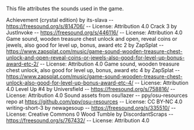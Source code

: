 This file attributes the sounds used in the game.

Achievement (crystal edition) by its-slava -- https://freesound.org/s/814706/ -- License: Attribution 4.0
Crack 3 by JustInvoke -- https://freesound.org/s/446116/ -- License: Attribution 4.0
Game sound, wooden treasure chest unlock and open, reveal coins or jewels, also good for level up, bonus, award etc 2 by ZapSplat -- https://www.zapsplat.com/music/game-sound-wooden-treasure-chest-unlock-and-open-reveal-coins-or-jewels-also-good-for-level-up-bonus-award-etc-2/ -- License: Attribution 4.0
Game sound, wooden treasure chest unlock, also good for level up, bonus, award etc 4 by ZapSplat -- https://www.zapsplat.com/music/game-sound-wooden-treasure-chest-unlock-also-good-for-level-up-bonus-award-etc-4/ -- License: Attribution 4.0
Level Up #4 by Universfield -- https://freesound.org/s/758816/ -- License: Attribution 4.0
Sound assets from osu!lazer -- ppy/osu-resources repo at https://github.com/ppy/osu-resources -- License: CC BY-NC 4.0
writing-short-3 by newagesoup -- https://freesound.org/s/335510/ -- License: Creative Commons 0
Wood Tumble by DiscordantScraps -- https://freesound.org/s/767432/ -- License: Attribution 4.0